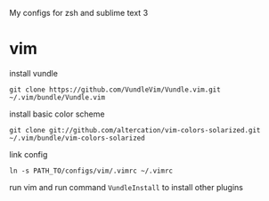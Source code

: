 My configs for zsh and sublime text 3

# vim

install vundle
```
git clone https://github.com/VundleVim/Vundle.vim.git ~/.vim/bundle/Vundle.vim
```
install basic color scheme
```
git clone git://github.com/altercation/vim-colors-solarized.git ~/.vim/bundle/vim-colors-solarized
```
link config
```
ln -s PATH_TO/configs/vim/.vimrc ~/.vimrc
```
run vim and run command `VundleInstall` to install other plugins

